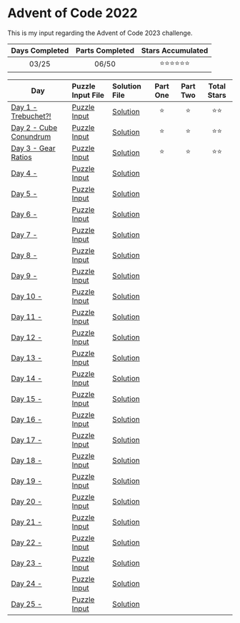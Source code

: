 # Advent of Code 2022
This is my input regarding the Advent of Code 2023 challenge.

| Days Completed | Parts Completed | Stars Accumulated |
| :------------: | :-------------: | :---------------: |
| 03/25          | 06/50           | :star::star::star::star::star::star: |

| Day                                        | Puzzle Input File         | Solution File           | Part One | Part Two | Total Stars   |
| ----------------------------------------   | :------------------------ | :---------------------- | :------: | :------: | :-----------: |
| [Day 1 - Trebuchet?!][DAY_1]               | [Puzzle Input][PUZZLE_1]  | [Solution][SOLUTION_1]  |  :star:  |  :star:  | :star::star:  |
| [Day 2 - Cube Conundrum][DAY_2]            | [Puzzle Input][PUZZLE_2]  | [Solution][SOLUTION_2]  |  :star:  |  :star:  | :star::star:  |
| [Day 3 - Gear Ratios][DAY_3]               | [Puzzle Input][PUZZLE_3]  | [Solution][SOLUTION_3]  |  :star:  |  :star:  | :star::star:  |
| [Day 4 - ][DAY_4]                          | [Puzzle Input][PUZZLE_4]  | [Solution][SOLUTION_4]  |    |    |   |
| [Day 5 - ][DAY_5]                          | [Puzzle Input][PUZZLE_5]  | [Solution][SOLUTION_5]  |    |    |   |
| [Day 6 - ][DAY_6]                          | [Puzzle Input][PUZZLE_6]  | [Solution][SOLUTION_6]  |    |    |   |
| [Day 7 - ][DAY_7]                          | [Puzzle Input][PUZZLE_7]  | [Solution][SOLUTION_7]  |    |    |   |
| [Day 8 - ][DAY_8]                          | [Puzzle Input][PUZZLE_8]  | [Solution][SOLUTION_8]  |    |    |   |
| [Day 9 - ][DAY_9]                          | [Puzzle Input][PUZZLE_9]  | [Solution][SOLUTION_9]  |    |    |   |
| [Day 10 - ][DAY_10]                        | [Puzzle Input][PUZZLE_10] | [Solution][SOLUTION_10] |    |    |   |
| [Day 11 - ][DAY_11]                        | [Puzzle Input][PUZZLE_11] | [Solution][SOLUTION_11] |    |    |   |
| [Day 12 - ][DAY_12]                        | [Puzzle Input][PUZZLE_12] | [Solution][SOLUTION_12] |    |    |   |
| [Day 13 - ][DAY_13]                        | [Puzzle Input][PUZZLE_13] | [Solution][SOLUTION_13] |    |    |   |
| [Day 14 - ][DAY_14]                        | [Puzzle Input][PUZZLE_14] | [Solution][SOLUTION_14] |    |    |   |
| [Day 15 - ][DAY_15]                        | [Puzzle Input][PUZZLE_15] | [Solution][SOLUTION_15] |    |    |   |
| [Day 16 - ][DAY_16]                        | [Puzzle Input][PUZZLE_16] | [Solution][SOLUTION_16] |    |    |   |
| [Day 17 - ][DAY_17]                        | [Puzzle Input][PUZZLE_17] | [Solution][SOLUTION_17] |    |    |   |
| [Day 18 - ][DAY_18]                        | [Puzzle Input][PUZZLE_18] | [Solution][SOLUTION_18] |    |    |   |
| [Day 19 - ][DAY_19]                        | [Puzzle Input][PUZZLE_19] | [Solution][SOLUTION_19] |    |    |   |
| [Day 20 - ][DAY_20]                        | [Puzzle Input][PUZZLE_20] | [Solution][SOLUTION_20] |    |    |   |
| [Day 21 - ][DAY_21]                        | [Puzzle Input][PUZZLE_21] | [Solution][SOLUTION_21] |    |    |   |
| [Day 22 - ][DAY_22]                        | [Puzzle Input][PUZZLE_22] | [Solution][SOLUTION_22] |    |    |   |
| [Day 23 - ][DAY_23]                        | [Puzzle Input][PUZZLE_23] | [Solution][SOLUTION_23] |    |    |   |
| [Day 24 - ][DAY_24]                        | [Puzzle Input][PUZZLE_24] | [Solution][SOLUTION_24] |    |    |   |
| [Day 25 - ][DAY_25]                        | [Puzzle Input][PUZZLE_25] | [Solution][SOLUTION_25] |    |    |   |

<!-- Link to the days in Advent of Code -->
[DAY_1]:  https://adventofcode.com/2023/day/1
[DAY_2]:  https://adventofcode.com/2023/day/2
[DAY_3]:  https://adventofcode.com/2023/day/3
[DAY_4]:  https://adventofcode.com/2023/day/4
[DAY_5]:  https://adventofcode.com/2023/day/5
[DAY_6]:  https://adventofcode.com/2023/day/6
[DAY_7]:  https://adventofcode.com/2023/day/7
[DAY_8]:  https://adventofcode.com/2023/day/8
[DAY_9]:  https://adventofcode.com/2023/day/9
[DAY_10]: https://adventofcode.com/2023/day/10
[DAY_11]: https://adventofcode.com/2023/day/11
[DAY_12]: https://adventofcode.com/2023/day/12
[DAY_13]: https://adventofcode.com/2023/day/13
[DAY_14]: https://adventofcode.com/2023/day/14
[DAY_15]: https://adventofcode.com/2023/day/15
[DAY_16]: https://adventofcode.com/2023/day/16
[DAY_17]: https://adventofcode.com/2023/day/17
[DAY_18]: https://adventofcode.com/2023/day/18
[DAY_19]: https://adventofcode.com/2023/day/19
[DAY_20]: https://adventofcode.com/2023/day/20
[DAY_21]: https://adventofcode.com/2023/day/21
[DAY_22]: https://adventofcode.com/2023/day/22
[DAY_23]: https://adventofcode.com/2023/day/23
[DAY_24]: https://adventofcode.com/2023/day/24
[DAY_25]: https://adventofcode.com/2023/day/25

<!-- Link to the local Solution File -->
[SOLUTION_1]:  Day%201/Day%201%20-%20Trebuchet.py
[SOLUTION_2]:  Day%202/Day%202%20-%20Cube%20Conundrum.py
[SOLUTION_3]:  Day%203/Day%203%20-%20Gear%20Ratios.py
[SOLUTION_4]:  Day%204/Day%204%20-%20
[SOLUTION_5]:  Day%205/Day%205%20-%20
[SOLUTION_6]:  Day%206/Day%206%20-%20
[SOLUTION_7]:  Day%207/Day%207%20-%20
[SOLUTION_8]:  Day%208/Day%208%20-%20
[SOLUTION_9]:  Day%209/Day%209%20-%20
[SOLUTION_10]: Day%2010/Day%2010%20-%20
[SOLUTION_11]: Day%2011/Day%2011%20-%20
[SOLUTION_12]: Day%2012/Day%2012%20-%20
[SOLUTION_13]: Day%2013/Day%2013%20-%20
[SOLUTION_14]: Day%2014/Day%2014%20-%20
[SOLUTION_15]: Day%2015/Day%2015%20-%20
[SOLUTION_16]: Day%2016/Day%2016%20-%20
[SOLUTION_17]: Day%2017/Day%2017%20-%20
[SOLUTION_18]: Day%2018/Day%2018%20-%20
[SOLUTION_19]: Day%2019/Day%2019%20-%20
[SOLUTION_20]: Day%2020/Day%2020%20-%20
[SOLUTION_21]: Day%2022/Day%2021%20-%20
[SOLUTION_22]: Day%2022/Day%2022%20-%20
[SOLUTION_23]: Day%2023/Day%2023%20-%20
[SOLUTION_24]: Day%2024/Day%2024%20-%20
[SOLUTION_25]: Day%2025/Day%2025%20-%20

<!-- Link to the local Puzzle Input File -->
[PUZZLE_1]:  Day%201/Trebuchet.py
[PUZZLE_2]:  Day%202/Cube_Conundrum.py
[PUZZLE_3]:  Day%203/Gear_Ratios.py
[PUZZLE_4]:  Day%204/
[PUZZLE_5]:  Day%205/
[PUZZLE_6]:  Day%206/
[PUZZLE_7]:  Day%207/
[PUZZLE_8]:  Day%208/
[PUZZLE_9]:  Day%209/
[PUZZLE_10]: Day%2010/
[PUZZLE_11]: Day%2011/
[PUZZLE_12]: Day%2012/
[PUZZLE_13]: Day%2013/
[PUZZLE_14]: Day%2014/
[PUZZLE_15]: Day%2015/
[PUZZLE_16]: Day%2016/
[PUZZLE_17]: Day%2017/
[PUZZLE_18]: Day%2018/
[PUZZLE_19]: Day%2019/
[PUZZLE_20]: Day%2020/
[PUZZLE_21]: Day%2021/
[PUZZLE_22]: Day%2022/
[PUZZLE_23]: Day%2023/
[PUZZLE_24]: Day%2024/
[PUZZLE_25]: Day%2025/
